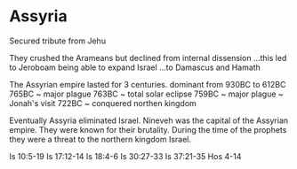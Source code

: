 # Assyria

Secured tribute from Jehu

They crushed the Arameans but declined from internal dissension
...this led to Jeroboam being able to expand Israel
  ...to Damascus and Hamath


The Assyrian empire lasted for 3 centuries.
  dominant from 930BC to 612BC
  765BC ~ major plague
  763BC ~ total solar eclipse
  759BC ~ major plague
        ~ Jonah's visit
  722BC ~ conquered northen kingdom

Eventually Assyria eliminated Israel.
Nineveh was the capital of the Assyrian empire.
They were known for their brutality.
During the time of the prophets they were a threat to the northern kingdom Israel.


  Is 10:5-19
  Is 17:12-14
  Is 18:4-6
  Is 30:27-33
  Is 37:21-35
  Hos 4-14
